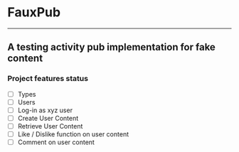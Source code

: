 # FauxPub
---
## A testing activity pub implementation for fake content

### Project features status

- [ ] Types
- [ ] Users
- [ ] Log-in as xyz user
- [ ] Create User Content
- [ ] Retrieve User Content
- [ ] Like / Dislike function on user content
- [ ] Comment on user content